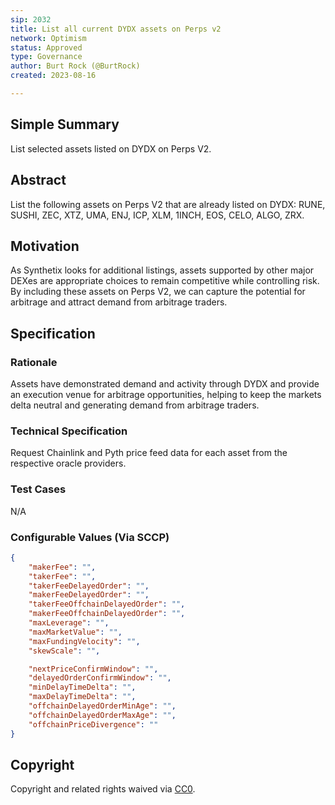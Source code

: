 ```yaml
---
sip: 2032
title: List all current DYDX assets on Perps v2
network: Optimism
status: Approved
type: Governance
author: Burt Rock (@BurtRock)
created: 2023-08-16

---
```


## Simple Summary

List selected assets listed on DYDX on Perps V2.

## Abstract

List the following assets on Perps V2 that are already listed on DYDX: RUNE, SUSHI, ZEC, XTZ, UMA, ENJ, ICP, XLM, 1INCH, EOS, CELO, ALGO, ZRX.

## Motivation

As Synthetix looks for additional listings, assets supported by other major DEXes are appropriate choices to remain competitive while controlling risk. By including these assets on Perps V2, we can capture the potential for arbitrage and attract demand from arbitrage traders.

## Specification

### Rationale

Assets have demonstrated demand and activity through DYDX and provide an execution venue for arbitrage opportunities, helping to keep the markets delta neutral and generating demand from arbitrage traders.

### Technical Specification

Request Chainlink and Pyth price feed data for each asset from the respective oracle providers.

### Test Cases

N/A

### Configurable Values (Via SCCP)

```json
{
    "makerFee": "",
    "takerFee": "",
    "takerFeeDelayedOrder": "",
    "makerFeeDelayedOrder": "",
    "takerFeeOffchainDelayedOrder": "",
    "makerFeeOffchainDelayedOrder": "",
    "maxLeverage": "",
    "maxMarketValue": "",
    "maxFundingVelocity": "",
    "skewScale": "",

    "nextPriceConfirmWindow": "",
    "delayedOrderConfirmWindow": "",
    "minDelayTimeDelta": "",
    "maxDelayTimeDelta": "",
    "offchainDelayedOrderMinAge": "",
    "offchainDelayedOrderMaxAge": "",
    "offchainPriceDivergence": ""
}

```
## Copyright

Copyright and related rights waived via [CC0](https://creativecommons.org/publicdomain/zero/1.0/).

